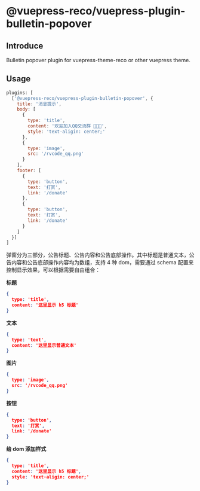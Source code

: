 # @vuepress-reco/vuepress-plugin-bulletin-popover

## Introduce

Bulletin popover plugin for vuepress-theme-reco or other vuepress theme.

## Usage

```js
plugins: [
  ['@vuepress-reco/vuepress-plugin-bulletin-popover', {
    title: '消息提示',
    body: [
      {
        type: 'title',
        content: '欢迎加入QQ交流群 🎉🎉🎉',
        style: 'text-aligin: center;'
      },
      {
        type: 'image',
        src: '/rvcode_qq.png'
      }
    ],
    footer: [
      {
        type: 'button',
        text: '打赏',
        link: '/donate'
      },
      {
        type: 'button',
        text: '打赏',
        link: '/donate'
      }
    ]
  }]
]
```

弹窗分为三部分，公告标题、公告内容和公告底部操作。其中标题是普通文本，公告内容和公告底部操作内容均为数组，支持 4 种 dom，需要通过 schema 配置来控制显示效果，可以根据需要自由组合：

**标题**

```json
{
  type: 'title',
  content: '这里显示 h5 标题'
}
```

**文本**

```json
{
  type: 'text',
  content: '这里显示普通文本'
}
```

**图片**

```json
{
  type: 'image',
  src: '/rvcode_qq.png'
}
```

**按钮**

```json
{
  type: 'button',
  text: '打赏',
  link: '/donate'
}
```

**给 dom 添加样式**

```json
{
  type: 'title',
  content: '这里显示 h5 标题',
  style: 'text-aligin: center;'
}
```
